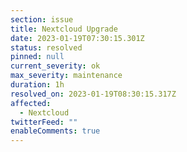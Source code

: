 ```yaml
---
section: issue
title: Nextcloud Upgrade
date: 2023-01-19T07:30:15.301Z
status: resolved
pinned: null
current_severity: ok
max_severity: maintenance
duration: 1h
resolved_on: 2023-01-19T08:30:15.317Z
affected:
  - Nextcloud
twitterFeed: ""
enableComments: true
---
```

